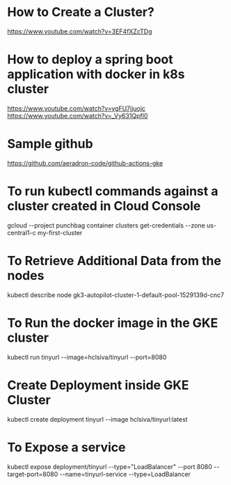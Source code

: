 # How to Create a Cluster?

https://www.youtube.com/watch?v=3EF4fXZcTDg

# How to deploy a spring boot application with docker in k8s cluster

https://www.youtube.com/watch?v=ygFU7jjuojc
https://www.youtube.com/watch?v=_Vy631QpfI0

# Sample github 

https://github.com/aeradron-code/github-actions-gke

# To run kubectl commands against a cluster created in Cloud Console
gcloud --project punchbag container clusters get-credentials --zone us-central1-c my-first-cluster

# To Retrieve Additional Data from the nodes
kubectl describe node gk3-autopilot-cluster-1-default-pool-1529139d-cnc7

# To Run the docker image in the GKE cluster
kubectl run tinyurl --image=hclsiva/tinyurl --port=8080

# Create Deployment inside GKE Cluster
kubectl create deployment tinyurl --image hclsiva/tinyurl:latest

# To Expose a service
kubectl expose deployment/tinyurl --type="LoadBalancer" --port 8080 --target-port=8080 --name=tinyurl-service --type=LoadBalancer

